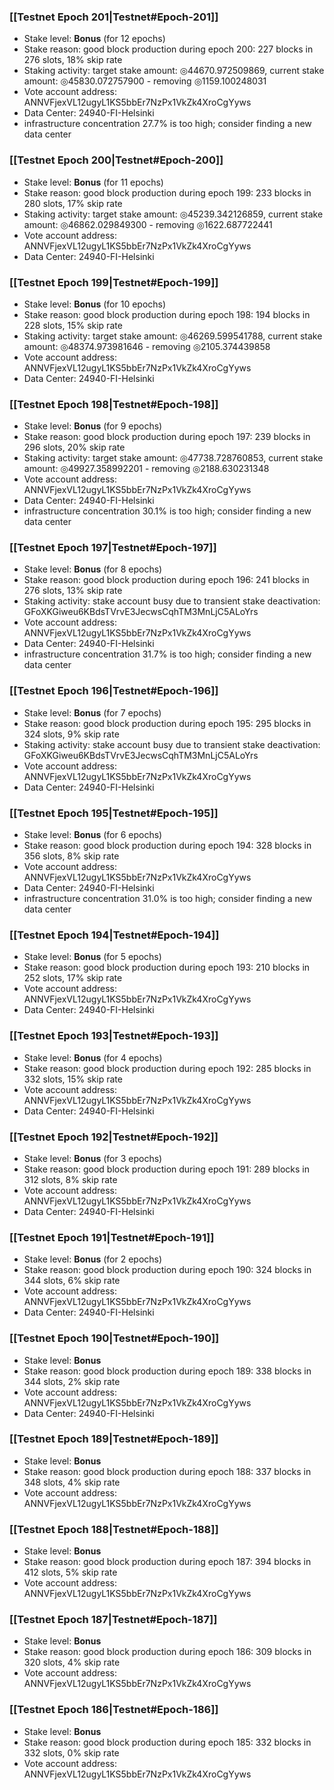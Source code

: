 ### [[Testnet Epoch 201|Testnet#Epoch-201]]
* Stake level: **Bonus** (for 12 epochs)
* Stake reason: good block production during epoch 200: 227 blocks in 276 slots, 18% skip rate
* Staking activity: target stake amount: ◎44670.972509869, current stake amount: ◎45830.072757900 - removing ◎1159.100248031
* Vote account address: ANNVFjexVL12ugyL1KS5bbEr7NzPx1VkZk4XroCgYyws
* Data Center: 24940-FI-Helsinki
* infrastructure concentration 27.7% is too high; consider finding a new data center
### [[Testnet Epoch 200|Testnet#Epoch-200]]
* Stake level: **Bonus** (for 11 epochs)
* Stake reason: good block production during epoch 199: 233 blocks in 280 slots, 17% skip rate
* Staking activity: target stake amount: ◎45239.342126859, current stake amount: ◎46862.029849300 - removing ◎1622.687722441
* Vote account address: ANNVFjexVL12ugyL1KS5bbEr7NzPx1VkZk4XroCgYyws
* Data Center: 24940-FI-Helsinki
### [[Testnet Epoch 199|Testnet#Epoch-199]]
* Stake level: **Bonus** (for 10 epochs)
* Stake reason: good block production during epoch 198: 194 blocks in 228 slots, 15% skip rate
* Staking activity: target stake amount: ◎46269.599541788, current stake amount: ◎48374.973981646 - removing ◎2105.374439858
* Vote account address: ANNVFjexVL12ugyL1KS5bbEr7NzPx1VkZk4XroCgYyws
* Data Center: 24940-FI-Helsinki
### [[Testnet Epoch 198|Testnet#Epoch-198]]
* Stake level: **Bonus** (for 9 epochs)
* Stake reason: good block production during epoch 197: 239 blocks in 296 slots, 20% skip rate
* Staking activity: target stake amount: ◎47738.728760853, current stake amount: ◎49927.358992201 - removing ◎2188.630231348
* Vote account address: ANNVFjexVL12ugyL1KS5bbEr7NzPx1VkZk4XroCgYyws
* Data Center: 24940-FI-Helsinki
* infrastructure concentration 30.1% is too high; consider finding a new data center
### [[Testnet Epoch 197|Testnet#Epoch-197]]
* Stake level: **Bonus** (for 8 epochs)
* Stake reason: good block production during epoch 196: 241 blocks in 276 slots, 13% skip rate
* Staking activity: stake account busy due to transient stake deactivation: GFoXKGiweu6KBdsTVrvE3JecwsCqhTM3MnLjC5ALoYrs
* Vote account address: ANNVFjexVL12ugyL1KS5bbEr7NzPx1VkZk4XroCgYyws
* Data Center: 24940-FI-Helsinki
* infrastructure concentration 31.7% is too high; consider finding a new data center
### [[Testnet Epoch 196|Testnet#Epoch-196]]
* Stake level: **Bonus** (for 7 epochs)
* Stake reason: good block production during epoch 195: 295 blocks in 324 slots, 9% skip rate
* Staking activity: stake account busy due to transient stake deactivation: GFoXKGiweu6KBdsTVrvE3JecwsCqhTM3MnLjC5ALoYrs
* Vote account address: ANNVFjexVL12ugyL1KS5bbEr7NzPx1VkZk4XroCgYyws
* Data Center: 24940-FI-Helsinki
### [[Testnet Epoch 195|Testnet#Epoch-195]]
* Stake level: **Bonus** (for 6 epochs)
* Stake reason: good block production during epoch 194: 328 blocks in 356 slots, 8% skip rate
* Vote account address: ANNVFjexVL12ugyL1KS5bbEr7NzPx1VkZk4XroCgYyws
* Data Center: 24940-FI-Helsinki
* infrastructure concentration 31.0% is too high; consider finding a new data center
### [[Testnet Epoch 194|Testnet#Epoch-194]]
* Stake level: **Bonus** (for 5 epochs)
* Stake reason: good block production during epoch 193: 210 blocks in 252 slots, 17% skip rate
* Vote account address: ANNVFjexVL12ugyL1KS5bbEr7NzPx1VkZk4XroCgYyws
* Data Center: 24940-FI-Helsinki
### [[Testnet Epoch 193|Testnet#Epoch-193]]
* Stake level: **Bonus** (for 4 epochs)
* Stake reason: good block production during epoch 192: 285 blocks in 332 slots, 15% skip rate
* Vote account address: ANNVFjexVL12ugyL1KS5bbEr7NzPx1VkZk4XroCgYyws
* Data Center: 24940-FI-Helsinki
### [[Testnet Epoch 192|Testnet#Epoch-192]]
* Stake level: **Bonus** (for 3 epochs)
* Stake reason: good block production during epoch 191: 289 blocks in 312 slots, 8% skip rate
* Vote account address: ANNVFjexVL12ugyL1KS5bbEr7NzPx1VkZk4XroCgYyws
* Data Center: 24940-FI-Helsinki
### [[Testnet Epoch 191|Testnet#Epoch-191]]
* Stake level: **Bonus** (for 2 epochs)
* Stake reason: good block production during epoch 190: 324 blocks in 344 slots, 6% skip rate
* Vote account address: ANNVFjexVL12ugyL1KS5bbEr7NzPx1VkZk4XroCgYyws
* Data Center: 24940-FI-Helsinki
### [[Testnet Epoch 190|Testnet#Epoch-190]]
* Stake level: **Bonus**
* Stake reason: good block production during epoch 189: 338 blocks in 344 slots, 2% skip rate
* Vote account address: ANNVFjexVL12ugyL1KS5bbEr7NzPx1VkZk4XroCgYyws
* Data Center: 24940-FI-Helsinki
### [[Testnet Epoch 189|Testnet#Epoch-189]]
* Stake level: **Bonus**
* Stake reason: good block production during epoch 188: 337 blocks in 348 slots, 4% skip rate
* Vote account address: ANNVFjexVL12ugyL1KS5bbEr7NzPx1VkZk4XroCgYyws
### [[Testnet Epoch 188|Testnet#Epoch-188]]
* Stake level: **Bonus**
* Stake reason: good block production during epoch 187: 394 blocks in 412 slots, 5% skip rate
* Vote account address: ANNVFjexVL12ugyL1KS5bbEr7NzPx1VkZk4XroCgYyws
### [[Testnet Epoch 187|Testnet#Epoch-187]]
* Stake level: **Bonus**
* Stake reason: good block production during epoch 186: 309 blocks in 320 slots, 4% skip rate
* Vote account address: ANNVFjexVL12ugyL1KS5bbEr7NzPx1VkZk4XroCgYyws
### [[Testnet Epoch 186|Testnet#Epoch-186]]
* Stake level: **Bonus**
* Stake reason: good block production during epoch 185: 332 blocks in 332 slots, 0% skip rate
* Vote account address: ANNVFjexVL12ugyL1KS5bbEr7NzPx1VkZk4XroCgYyws